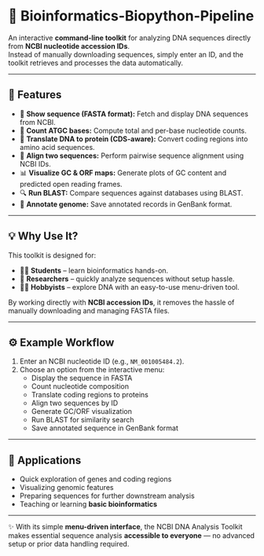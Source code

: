 # 🧬 Bioinformatics-Biopython-Pipeline  

An interactive **command-line toolkit** for analyzing DNA sequences directly from **NCBI nucleotide accession IDs**.  
Instead of manually downloading sequences, simply enter an ID, and the toolkit retrieves and processes the data automatically.  

---

## 🚀 Features  
- 📄 **Show sequence (FASTA format):** Fetch and display DNA sequences from NCBI.  
- 🔢 **Count ATGC bases:** Compute total and per-base nucleotide counts.  
- 🧪 **Translate DNA to protein (CDS-aware):** Convert coding regions into amino acid sequences.  
- 🔗 **Align two sequences:** Perform pairwise sequence alignment using NCBI IDs.  
- 📊 **Visualize GC & ORF maps:** Generate plots of GC content and predicted open reading frames.  
- 🔍 **Run BLAST:** Compare sequences against databases using BLAST.  
- 📖 **Annotate genome:** Save annotated records in GenBank format.  

---

## 💡 Why Use It?  
This toolkit is designed for:  
- 🧑‍🎓 **Students** – learn bioinformatics hands-on.  
- 🔬 **Researchers** – quickly analyze sequences without setup hassle.  
- 👨‍💻 **Hobbyists** – explore DNA with an easy-to-use menu-driven tool.  

By working directly with **NCBI accession IDs**, it removes the hassle of manually downloading and managing FASTA files.  

---

## ⚙️ Example Workflow  
1. Enter an NCBI nucleotide ID (e.g., `NM_001005484.2`).  
2. Choose an option from the interactive menu:  
   - Display the sequence in FASTA  
   - Count nucleotide composition  
   - Translate coding regions to proteins  
   - Align two sequences by ID  
   - Generate GC/ORF visualization  
   - Run BLAST for similarity search  
   - Save annotated sequence in GenBank format  

---

## 📌 Applications  
- Quick exploration of genes and coding regions  
- Visualizing genomic features  
- Preparing sequences for further downstream analysis  
- Teaching or learning **basic bioinformatics**  

---

✨ With its simple **menu-driven interface**, the NCBI DNA Analysis Toolkit makes essential sequence analysis **accessible to everyone** — no advanced setup or prior data handling required.  
